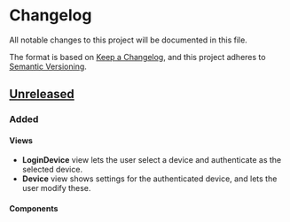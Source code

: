 # Changelog

All notable changes to this project will be documented in this file.

The format is based on [Keep a Changelog](https://keepachangelog.com/en/1.0.0/),
and this project adheres to [Semantic Versioning](https://semver.org/spec/v2.0.0.html).

## [Unreleased]

### Added

#### Views

- **LoginDevice** view lets the user select a device and authenticate as the selected device.
- **Device** view shows settings for the authenticated device, and lets the user modify these.

#### Components

[unreleased]: https://github.com/leiklier/illumino-app
